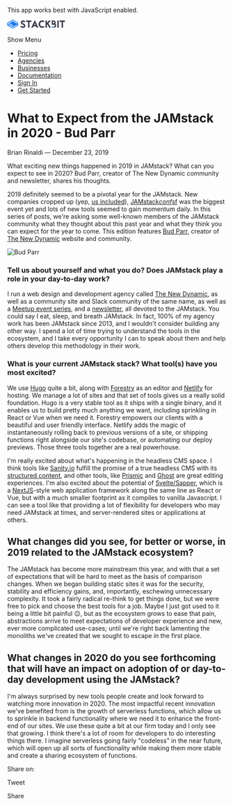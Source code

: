 This app works best with JavaScript enabled.

<a href="/" class="masthead-logo"><img src="/images/logo_alt.svg" alt="Stackbit logo" width="133" height="20" /></a>

<span class="screen-reader-text">Show Menu</span><span class="masthead-menu-icon" aria-hidden="true"></span>

-   [Pricing](/pricing)
-   [Agencies](/agencies)
-   [Businesses](/businesses)
-   [Documentation](https://www.stackbit.com/docs/)
-   [Sign In](https://app.stackbit.com/)
-   <a href="https://app.stackbit.com/create" class="button-component button-component-theme-accent button-component-hollow"><span>Get Started</span></a>

What to Expect from the JAMstack in 2020 - Bud Parr
===================================================

Brian Rinaldi — December 23, 2019

What exciting new things happened in 2019 in JAMstack? What can you expect to see in 2020? Bud Parr, creator of The New Dynamic community and newsletter, shares his thoughts.

2019 definitely seemed to be a pivotal year for the JAMstack. New companies cropped up (yep, [us included](https://www.stackbit.com/)), [JAMstack*conf*sf](https://jamstackconf.com/sf/) was the biggest event yet and lots of new tools seemed to gain momentum daily. In this series of posts, we're asking some well-known members of the JAMstack community what they thought about this past year and what they think you can expect for the year to come. This edition features [Bud Parr](https://twitter.com/budparr), creator of [The New Dynamic](https://www.thenewdynamic.org/) website and community.

![Bud Parr](/images/1577113617-budparr.jpg)

### Tell us about yourself and what you do? Does JAMstack play a role in your day-to-day work?

I run a web design and development agency called [The New Dynamic](https://www.thenewdynamic.org/), as well as a community site and Slack community of the same name, as well as a [Meetup event series](https://www.meetup.com/JAMstack-nyc/), and a [newsletter](https://www.getrevue.co/profile/thenewdynamic), all devoted to the JAMstack. You could say I eat, sleep, and breath JAMstack. In fact, 100% of my agency work has been JAMstack since 2013, and I wouldn't consider building any other way. I spend a lot of time trying to understand the tools in the ecosystem, and I take every opportunity I can to speak about them and help others develop this methodology in their work.

### What is your current JAMstack stack? What tool(s) have you most excited?

We use [Hugo](https://gohugo.io/) quite a bit, along with [Forestry](https://forestry.io/) as an editor and [Netlify](https://www.netlify.com/) for hosting. We manage a lot of sites and that set of tools gives us a really solid foundation. Hugo is a very stable tool as it ships with a single binary, and it enables us to build pretty much anything we want, including sprinkling in React or Vue when we need it. Forestry empowers our clients with a beautiful and user friendly interface. Netlify adds the magic of instantaneously rolling back to previous versions of a site, or shipping functions right alongside our site's codebase, or automating our deploy previews. Those three tools together are a real powerhouse.

I'm really excited about what's happening in the headless CMS space. I think tools like [Sanity.io](https://www.sanity.io/) fulfill the promise of a true headless CMS with its [structured content](https://www.sanity.io/structured-content), and other tools, like [Prismic](https://prismic.io/) and [Ghost](https://ghost.org/) are great editing experiences. I'm also excited about the potential of [Svelte/Sapper](https://sapper.svelte.dev/), which is a [NextJS](https://nextjs.org/)-style web application framework along the same line as React or Vue, but with a much smaller footprint as it compiles to vanilla Javascript. I can see a tool like that providing a lot of flexibility for developers who may need JAMstack at times, and server-rendered sites or applications at others.

What changes did you see, for better or worse, in 2019 related to the JAMstack ecosystem?
-----------------------------------------------------------------------------------------

The JAMstack has become more mainstream this year, and with that a set of expectations that will be hard to meet as the basis of comparison changes. When we began building static sites it was for the security, stability and efficiency gains, and, importantly, eschewing unnecessary complexity. It took a fairly radical re-think to get things done, but we were free to pick and choose the best tools for a job. Maybe I just got used to it being a little bit painful 😉, but as the ecosystem grows to ease that pain, abstractions arrive to meet expectations of developer experience and new, ever more complicated use-cases; until we're right back lamenting the monoliths we've created that we sought to escape in the first place.

What changes in 2020 do you see forthcoming that will have an impact on adoption of or day-to-day development using the JAMstack?
---------------------------------------------------------------------------------------------------------------------------------

I'm always surprised by new tools people create and look forward to watching more innovation in 2020. The most impactful recent innovation we've benefited from is the growth of serverless functions, which allow us to sprinkle in backend functionality where we need it to enhance the front-end of our sites. We use these quite a bit at our firm today and I only see that growing. I think there's a lot of room for developers to do interesting things there. I imagine serverless going fairly "codeless" in the near future, which will open up all sorts of functionality while making them more stable and create a sharing ecosystem of functions.

<span class="post-share-title">Share on:</span>

Tweet

Share













<!-- -->



<!-- -->








